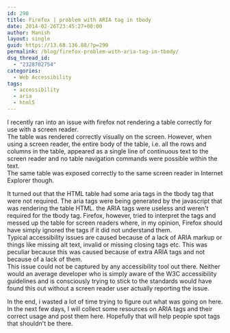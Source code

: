```yaml
---
id: 290
title: Firefox | problem with ARIA tag in tbody
date: 2014-02-26T23:45:27+00:00
author: Manish
layout: single
guid: https://13.68.136.88/?p=290
permalink: /blog/firefox-problem-with-aria-tag-in-tbody/
dsq_thread_id:
  - "2328702754"
categories:
  - Web Accessibility
tags:
  - accessibility
  - aria
  - html5
---
```


I recently ran into an issue with firefox not rendering a table correctly for use with a screen reader.  
The table was rendered correctly visually on the screen. However, when using a screen reader, the entire body of the table, i.e. all the rows and columns in the table, appeared as a single line of continuous text to the screen reader and no table navigation commands were possible within the text.  
The same table was exposed correctly to the same screen reader in Internet Explorer though.

It turned out that the HTML table had some aria tags in the tbody tag that were not required. The aria tags were being generated by the javascript that was rendering the table HTML. the ARIA tags were useless and weren't required for the tbody tag.
Firefox, however, tried to interpret the tags and messed up the table for screen readers where, in my opinion, Firefox should have simply ignored the tags if it did not understand them.  
Typical accessibility issues are caused because of a lack of ARIA markup or things like missing alt text, invalid or missing closing tags etc. This was peculiar because this was caused because of extra ARIA tags and not because of a lack of them.  
This issue could not be captured by any accessibility tool out there. Neither would an average developer who is simply aware of the W3C accessibility guidelines and is consciously trying to stick to the standards would have found this out without a screen reader user actually reporting the issue.  

In the end, i wasted a lot of time trying to figure out what was going on here.  
In the next few days, I will collect some resources on ARIA tags and their correct usage and post them here. Hopefully that will help people spot tags that shouldn't be there.